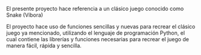 El presente proyecto hace referencia a un clásico juego conocido como Snake (Víbora)

El proyecto hace uso de funciones sencillas y nuevas para recrear el clásico juego ya mencionado, utilizando el lenguaje de programación Python, el cual contiene las librerías y funciones necesarias para recrear el juego de manera fácil, rápida y sencilla.

